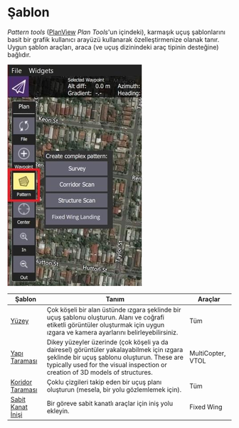 # Şablon

_Pattern tools_ ([PlanView](../plan_view/plan_view.md) _Plan Tools_'un içindeki), karmaşık uçuş şablonlarını basit bir grafik kullanıcı arayüzü kullanarak özelleştirmenize olanak tanır.
Uygun şablon araçları, araca (ve uçuş dizinindeki araç tipinin desteğine) bağlıdır.

![Şablon Aracı (Plan Araçları)](../../../assets/plan/pattern/pattern_tool.jpg)

| Şablon                                                          | Tanım                                                                                                                                                                                                                                        | Araçlar           |
| --------------------------------------------------------------- | -------------------------------------------------------------------------------------------------------------------------------------------------------------------------------------------------------------------------------------------- | ----------------- |
| [Yüzey](../plan_view/pattern_survey.md)                         | Çok köşeli bir alan üstünde ızgara şeklinde bir uçuş şablonu oluşturun. Alanı ve coğrafi etiketli görüntüler oluşturmak için uygun ızgara ve kamera ayarlarını belirleyebilirsiniz.                                                          | Tüm               |
| [Yapı Taraması](../plan_view/pattern_structure_scan_v2.md)      | Dikey yüzeyler üzerinde (çok köşeli ya da dairesel) görüntüler yakalayabilmek için ızgara şeklinde bir uçuş şablonu oluşturun. These are typically used for the visual inspection or creation of 3D models of structures. | MultiCopter, VTOL |
| [Koridor Taraması](../plan_view/pattern_corridor_scan.md)       | Çoklu çizgileri takip eden bir uçuş planı oluşturun (mesela, bir yolu gözlemlemek için).                                                                                                                                  | Tüm               |
| [Sabit Kanat İnişi](../plan_view/pattern_fixed_wing_landing.md) | Bir göreve sabit kanatlı araçlar için iniş yolu ekleyin.                                                                                                                                                                                     | Fixed Wing        |
